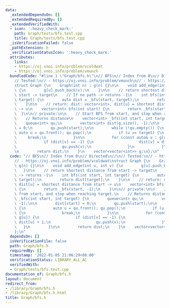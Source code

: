 ```yaml
---
data:
  _extendedDependsOn: []
  _extendedRequiredBy: []
  _extendedVerifiedWith:
  - icon: ':heavy_check_mark:'
    path: Graph/tests/bfs.test.cpp
    title: Graph/tests/bfs.test.cpp
  _isVerificationFailed: false
  _pathExtension: h
  _verificationStatusIcon: ':heavy_check_mark:'
  attributes:
    links:
    - https://oj.vnoi.info/problem/vcoldwat
    - https://oj.vnoi.info/problem/vmunch
  bundledCode: "#line 1 \"Graph/bfs.h\"\n// BFS\n// Index from 0\n// Directed\n//\n\
    // Tested:\n// - https://oj.vnoi.info/problem/vmunch\n// - https://oj.vnoi.info/problem/vcoldwat\n\
    struct Graph {\n    Graph(int n) : g(n) {}\n\n    void add_edge(int u, int v)\
    \ {\n        g[u].push_back(v);\n    }\n\n    // return shortest distance from\
    \ start -> target\n    // If no path -> returns -1\n    int bfs(int start, int\
    \ target) {\n        auto dist = _bfs(start, target);\n        return dist[target];\n\
    \    }\n\n    // return: dist: vector<int>, dist[u] = shortest distance from start\
    \ -> u\n    vector<int> bfs(int start) {\n        return _bfs(start, -1);\n  \
    \  }\n\n// private:\n\n    // Start BFS from start, and stop when reaching target.\n\
    \    // Returns distance\n    vector<int> _bfs(int start, int target) {\n    \
    \    queue<int> qu;\n        vector<int> dist(g.size(), -1);\n\n        dist[start]\
    \ = 0;\n        qu.push(start);\n\n        while (!qu.empty()) {\n           \
    \ auto u = qu.front(); qu.pop();\n            if (u == target) {\n           \
    \     break;\n            }\n\n            for (const auto& v : g[u]) {\n    \
    \            if (dist[v] == -1) {\n                    dist[v] = dist[u] + 1;\n\
    \                    qu.push(v);\n                }\n            }\n        }\n\
    \n        return dist;\n    }\n    vector<vector<int>> g;\n};\n"
  code: "// BFS\n// Index from 0\n// Directed\n//\n// Tested:\n// - https://oj.vnoi.info/problem/vmunch\n\
    // - https://oj.vnoi.info/problem/vcoldwat\nstruct Graph {\n    Graph(int n) :\
    \ g(n) {}\n\n    void add_edge(int u, int v) {\n        g[u].push_back(v);\n \
    \   }\n\n    // return shortest distance from start -> target\n    // If no path\
    \ -> returns -1\n    int bfs(int start, int target) {\n        auto dist = _bfs(start,\
    \ target);\n        return dist[target];\n    }\n\n    // return: dist: vector<int>,\
    \ dist[u] = shortest distance from start -> u\n    vector<int> bfs(int start)\
    \ {\n        return _bfs(start, -1);\n    }\n\n// private:\n\n    // Start BFS\
    \ from start, and stop when reaching target.\n    // Returns distance\n    vector<int>\
    \ _bfs(int start, int target) {\n        queue<int> qu;\n        vector<int> dist(g.size(),\
    \ -1);\n\n        dist[start] = 0;\n        qu.push(start);\n\n        while (!qu.empty())\
    \ {\n            auto u = qu.front(); qu.pop();\n            if (u == target)\
    \ {\n                break;\n            }\n\n            for (const auto& v :\
    \ g[u]) {\n                if (dist[v] == -1) {\n                    dist[v] =\
    \ dist[u] + 1;\n                    qu.push(v);\n                }\n         \
    \   }\n        }\n\n        return dist;\n    }\n    vector<vector<int>> g;\n\
    };\n"
  dependsOn: []
  isVerificationFile: false
  path: Graph/bfs.h
  requiredBy: []
  timestamp: '2022-01-05 21:06:29+08:00'
  verificationStatus: LIBRARY_ALL_AC
  verifiedWith:
  - Graph/tests/bfs.test.cpp
documentation_of: Graph/bfs.h
layout: document
redirect_from:
- /library/Graph/bfs.h
- /library/Graph/bfs.h.html
title: Graph/bfs.h
---
```

